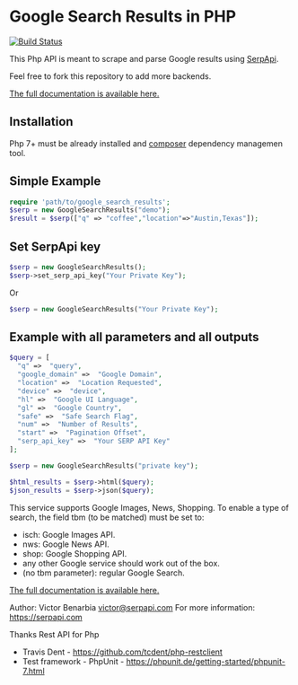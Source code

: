 
# Google Search Results in PHP

[![Build Status](https://travis-ci.org/serpapi/google-search-results-php.svg?branch=master)](https://travis-ci.org/serpapi/google-search-results-php)

This Php API is meant to scrape and parse Google results using [SerpApi](https://serpapi.com).

Feel free to fork this repository to add more backends.

[The full documentation is available here.](https://serpapi.com/search-api)

## Installation

 Php 7+ must be already installed and [composer](https://getcomposer.org/) dependency managemen tool.

## Simple Example

```php
require 'path/to/google_search_results';
$serp = new GoogleSearchResults("demo");
$result = $serp(["q" => "coffee","location"=>"Austin,Texas"]);
 ```

## Set SerpApi key

```php
$serp = new GoogleSearchResults();
$serp->set_serp_api_key("Your Private Key");
```
Or

```php
$serp = new GoogleSearchResults("Your Private Key");
```

## Example with all parameters and all outputs
```php
$query = [
  "q" =>  "query",
  "google_domain" =>  "Google Domain", 
  "location" =>  "Location Requested", 
  "device" =>  "device",
  "hl" =>  "Google UI Language",
  "gl" =>  "Google Country",
  "safe" =>  "Safe Search Flag",
  "num" =>  "Number of Results",
  "start" =>  "Pagination Offset",
  "serp_api_key" =>  "Your SERP API Key"
];

$serp = new GoogleSearchResults("private key");

$html_results = $serp->html($query);
$json_results = $serp->json($query);
```

This service supports Google Images, News, Shopping.
To enable a type of search, the field tbm (to be matched) must be set to:

 * isch: Google Images API.
 * nws: Google News API.
 * shop: Google Shopping API.
 * any other Google service should work out of the box.
 * (no tbm parameter): regular Google Search.

[The full documentation is available here.](https://serpapi.com/search-api)

Author: Victor Benarbia victor@serpapi.com
For more information: https://serpapi.com

Thanks Rest API for Php
 - Travis Dent  - https://github.com/tcdent/php-restclient
 - Test framework - PhpUnit - https://phpunit.de/getting-started/phpunit-7.html
